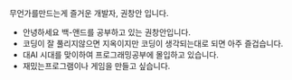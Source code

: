 무언가를만드는게 즐거운  개발자, 권창안 입니다.
- 안녕하세요 백-앤드를 공부하고 있는 권창안입니다.
- 코딩이 잘 풀리지않으면 지옥이지만 코딩이 생각되는대로 되면 아주 즐겁습니다.
- 대AI 시대를 맞이하여 프로그래밍공부에 몰입하고 있습니다.
- 재밌는프로그램이나 게임을 만들고 싶습니다.
